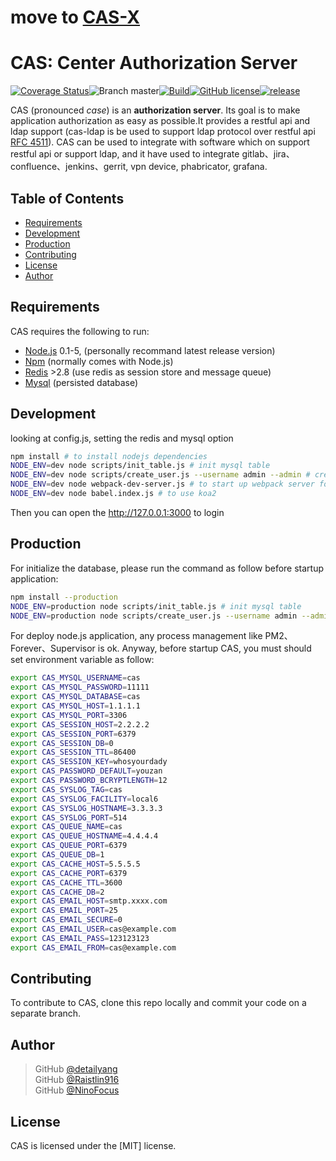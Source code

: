 # move to [CAS-X](https://github.com/cas-x)
# CAS: Center Authorization Server
[![Coverage Status](https://coveralls.io/repos/github/detailyang/cas-server/badge.svg?branch=master)](https://coveralls.io/github/detailyang/cas-server?branch=master)![Branch master](https://img.shields.io/badge/branch-master-brightgreen.svg?style=flat-square)[![Build](https://api.travis-ci.org/detailyang/cas-server.svg)](https://travis-ci.org/detailyang/cas-server)[![GitHub license](https://img.shields.io/badge/license-MIT-blue.svg)](https://raw.githubusercontent.com/detailyang/cas-server/master/LICENSE)[![release](https://img.shields.io/github/release/detailyang/cas-server.svg)](https://github.com/detailyang/cas-server/releases)

CAS (pronounced *case*) is an **authorization server**.
Its goal is to make application authorization as easy as possible.It provides a restful api and ldap support (cas-ldap is be used to support ldap protocol over restful api [RFC 4511](https://tools.ietf.org/html/rfc4511)). CAS can be used to integrate with software which on support restful api or support ldap, and it have used to integrate gitlab、jira、confluence、jenkins、gerrit, vpn device, phabricator, grafana.


Table of Contents
-----------------

  * [Requirements](#requirements)
  * [Development](#development)
  * [Production](#production)
  * [Contributing](#contributing)
  * [License](#license)
  * [Author](#author)


Requirements
------------

CAS requires the following to run:

  * [Node.js][node] 0.1-5, (personally recommand latest release version)
  * [Npm][npm] (normally comes with Node.js)
  * [Redis][redis] >2.8 (use redis as session store and message queue)
  * [Mysql][mysql] (persisted database)


Development
-----------

looking at config.js, setting the redis and mysql option
```sh
npm install # to install nodejs dependencies
NODE_ENV=dev node scripts/init_table.js # init mysql table
NODE_ENV=dev node scripts/create_user.js --username admin --admin # create first user
NODE_ENV=dev node webpack-dev-server.js # to start up webpack server for develop
NODE_ENV=dev node babel.index.js # to use koa2
```
Then you can open the http://127.0.0.1:3000 to login


Production
-----------
For initialize the database, please run the command as follow before startup application:

````bash
npm install --production
NODE_ENV=production node scripts/init_table.js # init mysql table
NODE_ENV=production node scripts/create_user.js --username admin --admin # create first user
````

For deploy node.js application, any process management like PM2、Forever、Supervisor is ok. Anyway, before startup CAS, you must should set environment variable as follow:
```sh
export CAS_MYSQL_USERNAME=cas
export CAS_MYSQL_PASSWORD=11111
export CAS_MYSQL_DATABASE=cas
export CAS_MYSQL_HOST=1.1.1.1
export CAS_MYSQL_PORT=3306
export CAS_SESSION_HOST=2.2.2.2
export CAS_SESSION_PORT=6379
export CAS_SESSION_DB=0
export CAS_SESSION_TTL=86400
export CAS_SESSION_KEY=whosyourdady
export CAS_PASSWORD_DEFAULT=youzan
export CAS_PASSWORD_BCRYPTLENGTH=12
export CAS_SYSLOG_TAG=cas
export CAS_SYSLOG_FACILITY=local6
export CAS_SYSLOG_HOSTNAME=3.3.3.3
export CAS_SYSLOG_PORT=514
export CAS_QUEUE_NAME=cas
export CAS_QUEUE_HOSTNAME=4.4.4.4
export CAS_QUEUE_PORT=6379
export CAS_QUEUE_DB=1
export CAS_CACHE_HOST=5.5.5.5
export CAS_CACHE_PORT=6379
export CAS_CACHE_TTL=3600
export CAS_CACHE_DB=2
export CAS_EMAIL_HOST=smtp.xxxx.com
export CAS_EMAIL_PORT=25
export CAS_EMAIL_SECURE=0
export CAS_EMAIL_USER=cas@example.com
export CAS_EMAIL_PASS=123123123
export CAS_EMAIL_FROM=cas@example.com
```

Contributing
------------

To contribute to CAS, clone this repo locally and commit your code on a separate branch. 


Author
------

> GitHub [@detailyang](https://github.com/detailyang)     
> GitHub [@Raistlin916](https://github.com/Raistlin916)    
> GitHub [@NinoFocus](https://github.com/NinoFocus)    


License
-------

CAS is licensed under the [MIT] license.  


[node]: https://nodejs.org/
[npm]: https://www.npmjs.com/
[mysql]: https://www.mysql.com/
[redis]: http://redis.io/
